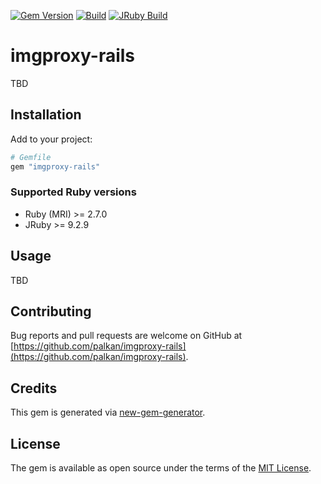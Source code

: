 [![Gem Version](https://badge.fury.io/rb/imgproxy-rails.svg)](https://rubygems.org/gems/imgproxy-rails) [![Build](https://github.com/palkan/imgproxy-rails/workflows/Build/badge.svg)](https://github.com/palkan/imgproxy-rails/actions)
[![JRuby Build](https://github.com/palkan/imgproxy-rails/workflows/JRuby%20Build/badge.svg)](https://github.com/palkan/imgproxy-rails/actions)

# imgproxy-rails

TBD

## Installation

Add to your project:

```ruby
# Gemfile
gem "imgproxy-rails"
```

### Supported Ruby versions

- Ruby (MRI) >= 2.7.0
- JRuby >= 9.2.9

## Usage

TBD

## Contributing

Bug reports and pull requests are welcome on GitHub at [https://github.com/palkan/imgproxy-rails](https://github.com/palkan/imgproxy-rails).

## Credits

This gem is generated via [new-gem-generator](https://github.com/palkan/new-gem-generator).

## License

The gem is available as open source under the terms of the [MIT License](http://opensource.org/licenses/MIT).

